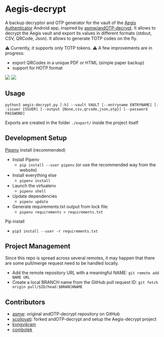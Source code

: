 # Aegis-decrypt
A backup decryptor and OTP generator for the vault of the [Aegis Authenticator](https://github.com/beemdevelopment/Aegis/) Android app, inspired by [asmw/andOTP-decrypt](https://github.com/asmw/andOTP-decrypt). It allows to decrypt the Aegis vault and export its values in different formats (stdout, CSV, QRCode, Json). It allows to generate TOTP codes on the fly.

:warning: Currently, it supports only TOTP tokens.
:warning: A few improvements are in progress:
- export QRCodes in a unique PDF or HTML (simple paper backup)
- support for HOTP format

[![](https://img.shields.io/static/v1?label=Gitlab&message=Aegis-decrypt&style=for-the-badge&logo=gitlab)](https://gitlab.com/scollovati/Aegis-decrypt)
[![](https://img.shields.io/static/v1?label=Github&message=Aegis-decrypt&style=for-the-badge&logo=github)](https://github.com/scollovati/Aegis-decrypt)
## Usage
```
python3 aegis-decrypt.py [-h] --vault VAULT [--entryname ENTRYNAME] [--issuer ISSUER] [--output {None,csv,qrcode,json,otp}] [--password PASSWORD]
```
Exports are created in the folder `./export/` inside the project itself

## Development Setup

[Pipenv](https://pipenv.pypa.io/) install (recommended)

- Install Pipenv
  - `pip install --user pipenv` (or use the recommended way from the website)
- Install everything else
  - `pipenv install`
- Launch the virtualenv
  - `pipenv shell`
- Update dependencies
  - `pipenv update`
- Generate requirements.txt output from lock file:
  - `pipenv requirements > requirements.txt`

Pip install

- `pip3 install --user -r requirements.txt`

## Project Management
Since this repo is spread across several remotes, it may happen that there are some pull/merge request need to be handled locally.
- Add the remote repository URL with a meaningful NAME: `git remote add NAME URL `
- Create a local BRANCH name from the GitHub pull request ID: `git fetch origin pull/$ID/head:$BRANCHNAME`

## Contributors
- [asmw](https://github.com/asmw): original andOTP-decrypt repository on GitHub
- [scollovati](https://gitlab.com/scollovati/): forked andOTP-decrypt and setup the Aegis-decrypt project
- [kvngvikram](https://github.com/kvngvikram)
- [combolek](https://github.com/combolek)